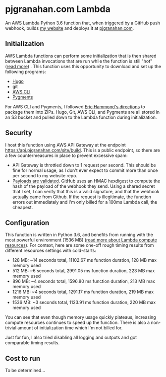 # pjgranahan.com Lambda
An AWS Lambda Python 3.6 function that, when triggered by a GitHub push webhook, builds [my website](https://github.com/pjgranahan/pjgranahan.com) and deploys it at [pjgranahan.com](https://www.pjgranahan.com).

## Initialization
AWS Lambda functions can perform some initialization that is then shared between Lambda invocations that are run while the function is still "hot" ([read more](https://aws.amazon.com/blogs/compute/container-reuse-in-lambda/)) .
This function uses this opportunity to download and set up the following programs:
 - [Hugo](https://gohugo.io/)
 - git
 - [AWS CLI](https://aws.amazon.com/cli/)
 - [Pygments](http://pygments.org/)
 
For AWS CLI and Pygments, I followed [Eric Hammond's directions](https://alestic.com/2016/11/aws-lambda-awscli/) to package them into ZIPs.
Hugo, Git, AWS CLI, and Pygments are all stored in an S3 bucket and pulled down to the Lambda function during initialization.

## Security
I host this function using AWS API Gateway at the endpoint https://api.pjgranahan.com/site/build. 
This is a public endpoint, so there are a few countermeasures in place to prevent excessive spam:
 - API Gateway is throttled down to 1 request per second. This should be fine for normal usage, as I don't ever expect to commit more than once per second to my website repo.
 - [Payloads are validated](https://developer.github.com/webhooks/securing/). GitHub uses an HMAC hexdigest to compute the hash of the payload of the webhook they send. Using a shared secret that I set, I can verify that this is a valid signature, and that the webhook actually came from Github. If the request is illegitimate, the function errors out immediately and I'm only billed for a 100ms Lambda call, the cheapest.

## Configuration
This function is written in Python 3.6, and benefits from running with the most powerful environment (1536 MB) ([read more about Lambda compute resources](https://aws.amazon.com/lambda/faqs/)).
For context, here are some one-off rough timing results from different resources settings with cold-starts:
 - 128  MB: ~14 seconds total, 11102.67 ms function duration, 128 MB max memory used
 - 512  MB: ~6  seconds total, 2991.05  ms function duration, 223 MB max memory used
 - 896  MB: ~4  seconds total, 1596.80  ms function duration, 213 MB max memory used
 - 1216 MB: ~4  seconds total, 1291.17  ms function duration, 219 MB max memory used
 - 1536 MB: ~3  seconds total, 1123.91  ms function duration, 220 MB max memory used
 
You can see that even though memory usage quickly plateaus, increasing compute resources continues to speed up the function.
There is also a non-trivial amount of initialization time which I'm not billed for.

Just for fun, I also tried disabling all logging and outputs and got comparable timing results.

## Cost to run
To be determined...
